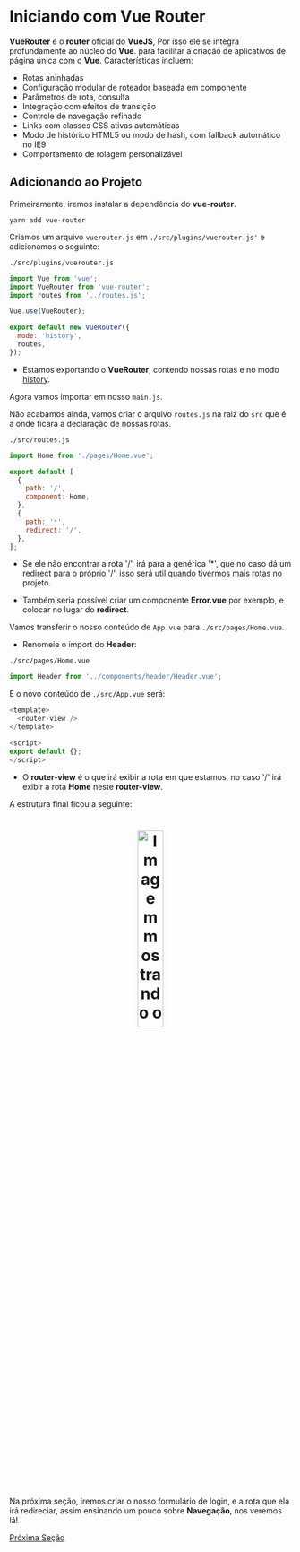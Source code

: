 # Iniciando com Vue Router

**VueRouter** é o **router** oficial do **VueJS**, Por isso ele se integra profundamente ao núcleo do **Vue**. para facilitar a criação de aplicativos de página única com o **Vue**. Características incluem:

* Rotas aninhadas
* Configuração modular de roteador baseada em componente
* Parâmetros de rota, consulta
* Integração com efeitos de transição
* Controle de navegação refinado
* Links com classes CSS ativas automáticas
* Modo de histórico HTML5 ou modo de hash, com fallback automático no IE9
* Comportamento de rolagem personalizável

## Adicionando ao Projeto

Primeiramente, iremos instalar a dependência do **vue-router**.

`yarn add vue-router`

Criamos um arquivo `vuerouter.js` em `./src/plugins/vuerouter.js'` e adicionamos o seguinte:

`./src/plugins/vuerouter.js`

```js
import Vue from 'vue';
import VueRouter from 'vue-router';
import routes from '../routes.js';

Vue.use(VueRouter);

export default new VueRouter({
  mode: 'history',
  routes,
});
```

* Estamos exportando o **VueRouter**, contendo nossas rotas e no modo [history](https://router.vuejs.org/guide/essentials/history-mode.html#example-server-configurations).

Agora vamos importar em nosso `main.js`.

Não acabamos ainda, vamos criar o arquivo `routes.js` na raiz do `src` que é a onde ficará a declaração de nossas rotas.

`./src/routes.js`

```js
import Home from './pages/Home.vue';

export default [
  {
    path: '/',
    component: Home,
  },
  {
    path: '*',
    redirect: '/',
  },
];
```

* Se ele não encontrar a rota '/', irá para a genérica '*', que no caso dá um redirect para o próprio '/', isso será util quando tivermos mais rotas no projeto.

* Também seria possível criar um componente **Error.vue** por exemplo, e colocar no lugar do **redirect**.

Vamos transferir o nosso conteúdo de `App.vue` para `./src/pages/Home.vue`.

* Renomeie o import do **Header**:

`./src/pages/Home.vue`

```js
import Header from '../components/header/Header.vue';
```

E o novo conteúdo de `./src/App.vue` será:

```js
<template>
  <router-view />
</template>

<script>
export default {};
</script>
```

* O **router-view** é o que irá exibir a rota em que estamos, no caso '/' irá exibir a rota **Home** neste **router-view**.

A estrutura final ficou a seguinte:

<h1 align="center">
  <img src="../../assets/Vue Router/Iniciando com Vue Router/router-structure.png" alt="Imagem mostrando o resultado da estrutura" width="30%">
</h1>

Na próxima seção, iremos criar o nosso formulário de login, e a rota que ela irá redireciar, assim ensinando um pouco sobre **Navegação**, nos veremos lá!

[Próxima Seção](./2-Navegação.md)
